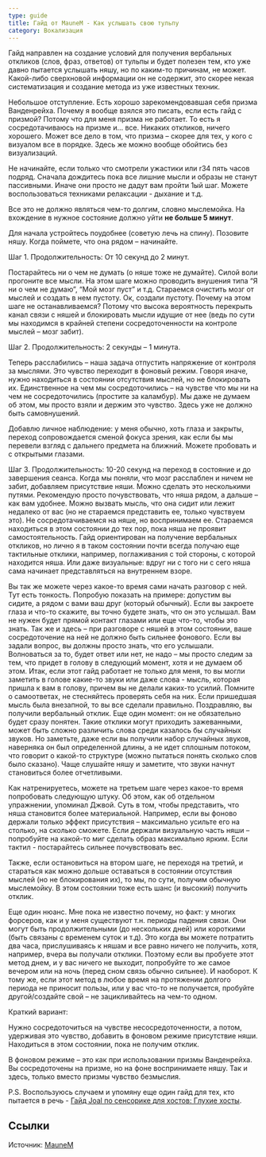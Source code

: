 ```yaml
---
type: guide
title: Гайд от MauneM - Как услышать свою тульпу
category: Вокализация
---
```



Гайд направлен на создание условий для получения вербальных откликов (слов, фраз, ответов) от тульпы и будет полезен тем, кто уже давно пытается услышать няшу, но по каким-то причинам, не может. Какой-либо сверхновой информации он не содержит, это скорее некая систематизация и создание метода из уже известных техник.

Небольшое отступление. Есть хорошо зарекомендовавшая себя призма Ванденрейха. Почему я вообще взялся это писать, если есть гайд с призмой? Потому что для меня призма не работает. То есть я сосредотачиваюсь на призме и… все. Никаких откликов, ничего хорошего. Может все дело в том, что призма – скорее для тех, у кого с визуалом все в порядке. Здесь же можно вообще обойтись без визуализаций.

Не начинайте, если только что смотрели ужастики или r34 пять часов подряд. Сначала дождитесь пока все лишние мысли и образы не станут пассивными. Иначе они просто не дадут вам пройти 1ый шаг. Можете воспользоваться техниками релаксации - дыхание и т.д.

Все это не должно являться чем-то долгим, словно мыслемойка. На вхождение в нужное состояние должно уйти **не больше 5 минут**.

Для начала устройтесь поудобнее (советую лечь на спину). Позовите няшу. Когда поймете, что она рядом – начинайте.

Шаг 1. Продолжительность: От 10 секунд до 2 минут.

Постарайтесь ни о чем не думать (о няше тоже не думайте). Силой воли прогоните все мысли. На этом шаге можно проводить внушения типа “Я ни о чем не думаю”, “Мой мозг пуст” и т.д. Стараемся очистить мозг от мыслей и создать в нем пустоту. Ок, создали пустоту. Почему на этом шаге не останавливаемся? Потому что высока вероятность перекрыть канал связи с няшей и блокировать мысли идущие от нее (ведь по сути мы находимся в крайней степени сосредоточенности на контроле мыслей – мозг забит).

Шаг 2. Продолжительность: 2 секунды – 1 минута.

Теперь расслабились – наша задача отпустить напряжение от контроля за мыслями. Это чувство переходит в фоновый режим. Говоря иначе, нужно находиться в состоянии отсутствия мыслей, но не блокировать их. Единственное на чем мы сосредоточились – на чувстве что мы ни на чем не сосредоточились (простите за каламбур). Мы даже не думаем об этом, мы просто взяли и держим это чувство. Здесь уже не должно быть самовнушений.

Добавлю личное наблюдение: у меня обычно, хоть глаза и закрыты, переход сопровождается сменой фокуса зрения, как если бы мы перевели взгляд с дальнего предмета на ближний. Можете пробовать и с открытыми глазами.

Шаг 3. Продолжительность: 10-20 секунд на переход в состояние и до завершения сеанса. Когда мы поняли, что мозг расслаблен и ничем не забит, добавляем присутствие няши. Можно сделать это несколькими путями. Рекомендую просто почувствовать, что няша рядом, а дальше – как вам удобнее. Можно вызвать мысль, что она сидит или лежит недалеко от вас (но не стараемся представить ее, только чувствуем это). Не сосредотачиваемся на няше, но воспринимаем ее. Стараемся находиться в этом состоянии до тех пор, пока няша не проявит самостоятельность. Гайд ориентирован на получение вербальных откликов, но лично я в таком состоянии почти всегда получаю еще тактильные отклики, например, поглаживания с той стороны, с которой находится няша. Или даже визуальные: вдруг ни с того ни с сего няша сама начинает представляться на внутреннем взоре.

Вы так же можете через какое-то время сами начать разговор с ней. Тут есть тонкость. Попробую показать на примере: допустим вы сидите, а рядом с вами ваш друг (который обычный). Если вы закроете глаза и что-то скажите, вы точно будете знать, что он это услышал. Вам не нужен будет прямой контакт глазами или еще что-то, чтобы это знать. Так же и здесь – при разговоре с няшей в этом состоянии, ваше сосредоточение на ней не должно быть сильнее фонового. Если вы задали вопрос, вы должны просто знать, что его услышали. Волноваться за то, будет ответ или нет, не надо – мы просто следим за тем, что придет в голову в следующий момент, хотя и не думаем об этом. Итак, если этот гайд работает не только для меня, то вы могли заметить в голове какие-то звуки или даже слова - мысль, которая пришла к вам в голову, причем вы не делали каких-то усилий. Помните о самоответах, не стесняйтесь проверять себя на них. Если пришедшая мысль была внезапной, то вы все сделали правильно. Поздравляю, вы получили вербальный отклик. Еще один момент: он не обязательно будет сразу понятен. Такие отклики могут приходить зажеванными, может быть сложно различить слова среди казалось бы случайных звуков. Но заметьте, даже если вы получили набор случайных звуков, наверняка он был определенной длины, а не идет сплошным потоком, что говорит о какой-то структуре (можно пытаться понять сколько слов было сказано). Чаще слушайте няшу и заметите, что звуки начнут становиться более отчетливыми.

Как натренируетесь, можете на третьем шаге через какое-то время попробовать следующую штуку. Об этом, как об отдельном упражнении, упоминал Джвой. Суть в том, чтобы представить, что няша становится более материальной. Например, если вы фоново держали только эффект присутствия – максимально усильте его на столько, на сколько сможете. Если держали визуальную часть няши – попробуйте на какой-то миг сделать образ максимально ярким. Если тактил - постарайтесь сильнее почувствовать вес.

Также, если остановиться на втором шаге, не переходя на третий, и стараться как можно дольше оставаться в состоянии отсутствия мыслей (но не блокирования их), то мы, по сути, получим обычную мыслемойку. В этом состоянии тоже есть шанс (и высокий) получить отклик.

Еще один нюанс. Мне пока не известно почему, но факт: у многих форсеров, как и у меня существуют т.н. периоды падения связи. Они могут быть продолжительными (до нескольких дней) или короткими (быть связаны с временем суток и т.д). Это когда вы можете потратить два часа, прислушиваясь к няшам и все равно ничего не получить, хотя, например, вчера вы получали отклики. Поэтому если вы пробуете этот метод днем, и у вас ничего не выходит, попробуйте то же самое вечером или на ночь (перед сном связь обычно сильнее). И наоборот. К тому же, если этот метод в любое время на протяжении долгого периода не приносит пользы, или у вас что-то не получается, пробуйте другой/создайте свой – не зацикливайтесь на чем-то одном.

Краткий вариант:

Нужно сосредоточиться на чувстве несосредоточенности, а потом, удерживая это чувство, добавить в фоновом режиме присутствие няши. Находиться в этом состоянии, пока не получим отклик.

В фоновом режиме – это как при использовании призмы Ванденрейха. Вы сосредоточены на призме, но на фоне воспринимаете няшу. Так и здесь, только вместо призмы чувство безмыслия.

P.S. Воспользуюсь случаем и упомяну еще один гайд для тех, кто пытается в речь - [Гайд Joal по сенсорике для хостов: Глухие хосты](ru:joals_sensory_guide_for_hosts).

## Ссылки
Источник: [MauneM](http://maunem.tumblr.com)